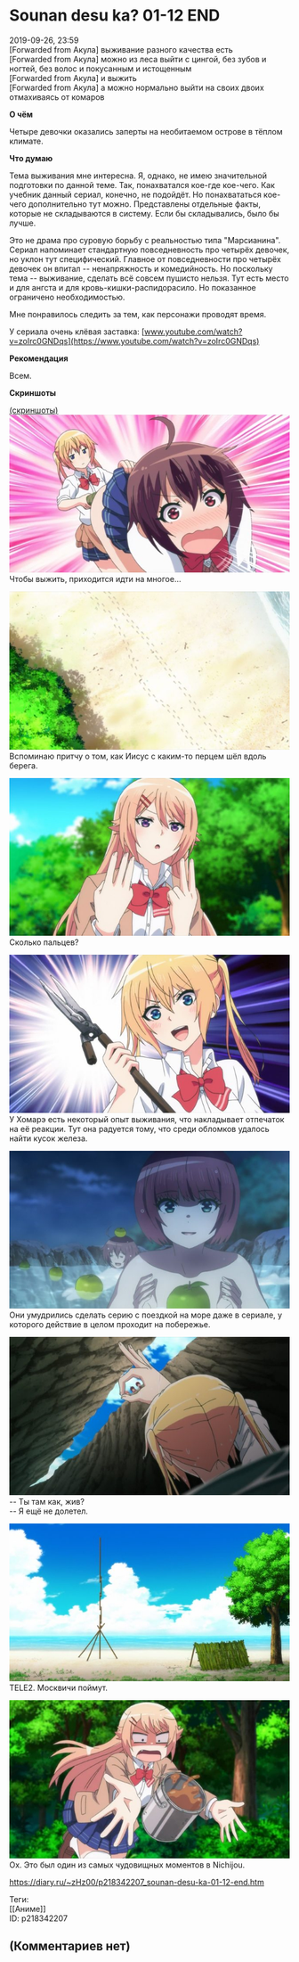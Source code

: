 Sounan desu ka? 01-12 END
=========================

  
2019-09-26, 23:59  
 [Forwarded from Акула] выживание разного качества есть   
 [Forwarded from Акула] можно из леса выйти с цингой, без зубов и ногтей, без волос и покусанным и истощенным   
 [Forwarded from Акула] и выжить   
 [Forwarded from Акула] а можно нормально выйти на своих двоих отмахиваясь от комаров   
   
  **О чём**    
   
 Четыре девочки оказались заперты на необитаемом острове в тёплом климате.   
   
  **Что думаю**    
   
 Тема выживания мне интересна. Я, однако, не имею значительной подготовки по данной теме. Так, понахватался кое-где кое-чего. Как учебник данный сериал, конечно, не подойдёт. Но понахвататься кое-чего дополнительно тут можно. Представлены отдельные факты, которые не складываются в систему. Если бы складывались, было бы лучше.   
   
 Это не драма про суровую борьбу с реальностью типа "Марсианина". Сериал напоминает стандартную повседневность про четырёх девочек, но уклон тут специфический. Главное от повседневности про четырёх девочек он впитал -- ненапряжность и комедийность. Но поскольку тема -- выживание, сделать всё совсем пушисто нельзя. Тут есть место и для ангста и для кровь-кишки-распидорасило. Но показанное ограничено необходимостью.   
   
 Мне понравилось следить за тем, как персонажи проводят время.   
   
 У сериала очень клёвая заставка:  [www.youtube.com/watch?v=zoIrc0GNDqs](https://www.youtube.com/watch?v=zoIrc0GNDqs)    
   
  **Рекомендация**    
   
 Всем.   
   
  **Скриншоты**    
   
  [(скриншоты)](https://zHz00.diary.ru/p218342207.htm?index=1#linkmore218342207m1)       
  [![](pics/Tzv9ldgl.png)](https://i.imgur.com/Tzv9ldg.png)    
 Чтобы выжить, приходится идти на многое...   
   
  [![](pics/QOKy4oel.png)](https://i.imgur.com/QOKy4oe.png)    
 Вспоминаю притчу о том, как Иисус с каким-то перцем шёл вдоль берега.   
   
  [![](pics/VDejUqBl.png)](https://i.imgur.com/VDejUqB.png)    
 Сколько пальцев?   
   
  [![](pics/ffNz8Sfl.png)](https://i.imgur.com/ffNz8Sf.png)    
 У Хомарэ есть некоторый опыт выживания, что накладывает отпечаток на её реакции. Тут она радуется тому, что среди обломков удалось найти кусок железа.   
   
  [![](pics/k87725Ll.png)](https://i.imgur.com/k87725L.png)    
 Они умудрились сделать серию с поездкой на море даже в сериале, у которого действие в целом проходит на побережье.   
   
  [![](pics/sjr9Mldl.png)](https://i.imgur.com/sjr9Mld.png)    
 -- Ты там как, жив?   
 -- Я ещё не долетел.   
   
  [![](pics/s8qmzYrl.png)](https://i.imgur.com/s8qmzYr.png)    
 TELE2. Москвичи поймут.   
   
  [![](pics/b5w7eYXl.png)](https://i.imgur.com/b5w7eYX.png)    
 Ох. Это был один из самых чудовищных моментов в Nichijou.   
      
  
<https://diary.ru/~zHz00/p218342207_sounan-desu-ka-01-12-end.htm>  
  
Теги:  
[[Аниме]]  
ID: p218342207  


(Комментариев нет)
------------------